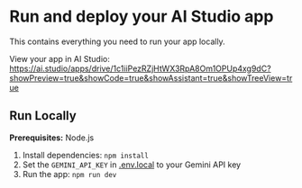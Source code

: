 # Run and deploy your AI Studio app

This contains everything you need to run your app locally.

View your app in AI Studio: https://ai.studio/apps/drive/1c1iiPezRZjHtWX3RpA8Om1OPUp4xg9dC?showPreview=true&showCode=true&showAssistant=true&showTreeView=true

## Run Locally

**Prerequisites:**  Node.js


1. Install dependencies:
   `npm install`
2. Set the `GEMINI_API_KEY` in [.env.local](.env.local) to your Gemini API key
3. Run the app:
   `npm run dev`
